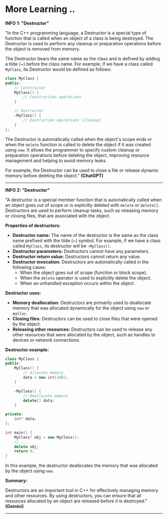 # More Learning ..

**INFO 1: "Destructor"**

"In the C++ programming language, a Destructor is a special type of function that is called when an object of a class is being destroyed. The Destructor is used to perform any cleanup or preparation operations before the object is removed from memory.

The Destructor bears the same name as the class and is defined by adding a tilde (~) before the class name. For example, if we have a class called `MyClass`, its Destructor would be defined as follows:

```cpp
class MyClass {
public:
    // Constructor
    MyClass() {
        // Construction operations
    }

    // Destructor
    ~MyClass() {
        // Destruction operations (cleanup)
    }
};
```

The Destructor is automatically called when the object's scope ends or when the `delete` function is called to delete the object if it was created using `new`. It allows the programmer to specify custom cleanup or preparation operations before deleting the object, improving resource management and helping to avoid memory leaks.

For example, the Destructor can be used to close a file or release dynamic memory before deleting the object." **(ChatGPT)**

---

**INFO 2: "Destructor"**

"A destructor is a special member function that is automatically called when an object goes out of scope or is explicitly deleted with `delete` or `delete[]`. Destructors are used to perform cleanup tasks, such as releasing memory or closing files, that are associated with the object.

**Properties of destructors:**

* **Destructor name:** The name of the destructor is the same as the class name prefixed with the tilde (~) symbol. For example, if we have a class called `MyClass`, its destructor will be `~MyClass()`.
* **Destructor parameters:** Destructors cannot have any parameters.
* **Destructor return value:** Destructors cannot return any value.
* **Destructor invocation:** Destructors are automatically called in the following cases:
    * When the object goes out of scope (function or block scope).
    * When the `delete` operator is used to explicitly delete the object.
    * When an unhandled exception occurs within the object.

**Destructor uses:**

* **Memory deallocation:** Destructors are primarily used to deallocate memory that was allocated dynamically for the object using `new` or `malloc`.
* **Closing files:** Destructors can be used to close files that were opened by the object.
* **Releasing other resources:** Destructors can be used to release any other resources that were allocated by the object, such as handles to devices or network connections.

**Destructor example:**

```c++
class MyClass {
public:
    MyClass() {
        // Allocate memory
        data = new int[100];
    }

    ~MyClass() {
        // Deallocate memory
        delete[] data;
    }

private:
    int* data;
};

int main() {
    MyClass* obj = new MyClass();
    // ...
    delete obj;
    return 0;
}
```

In this example, the destructor deallocates the memory that was allocated by the object using `new`.

**Summary:**

Destructors are an important tool in C++ for effectively managing memory and other resources. By using destructors, you can ensure that all resources allocated by an object are released before it is destroyed." **(Gemini)**

---
